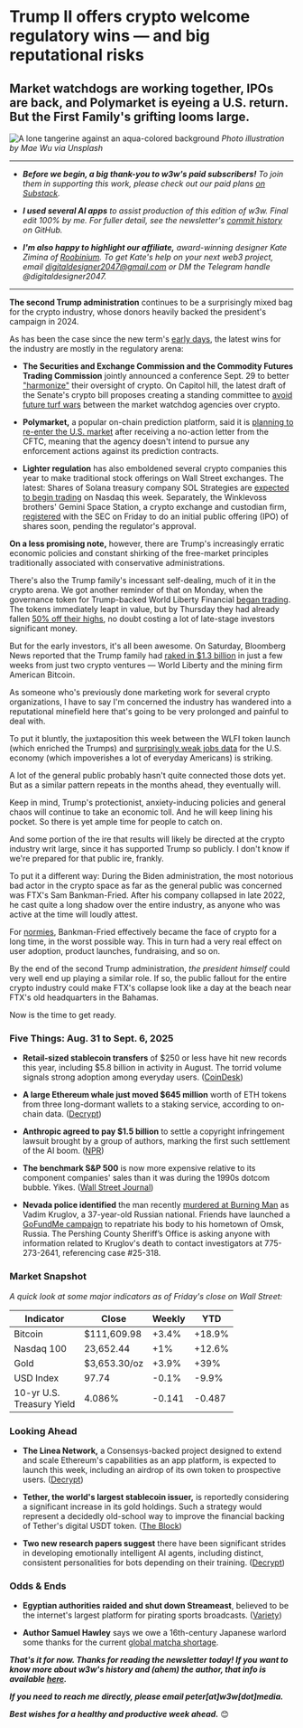 # Trump II offers crypto welcome regulatory wins — and big reputational risks
## Market watchdogs are working together, IPOs are back, and Polymarket is eyeing a U.S. return. But the First Family's grifting looms large.

![A lone tangerine against an aqua-colored background](https://w3w.news/img/mae-wu-1920.jpg)
*Photo illustration by Mae Wu via Unsplash*

<hr>

- _**Before we begin, a big thank-you to w3w's paid subscribers!** To join them in supporting this work, please check out our paid plans [on Substack](https://w3wnews.substack.com/subscribe)._

- _**I used several AI apps** to assist production of this edition of w3w. Final edit 100% by me. For fuller detail, see the newsletter's [commit history](https://github.com/peteramckay/w3wnewsletter/commits) on GitHub._

- _**I'm also happy to highlight our affiliate,** award-winning designer Kate Zimina of [Roobinium](https://dribbble.com/roobinium). To get Kate's help on your next web3 project, email digitaldesigner2047@gmail.com or DM the Telegram handle @digitaldesigner2047._

<hr>

**The second Trump administration** continues to be a surprisingly mixed bag for the crypto industry, whose donors heavily backed the president's campaign in 2024.

As has been the case since the new term's [early days](https://peteramckay.medium.com/is-this-your-crypto-president-america-8d33875a7940), the latest wins for the industry are mostly in the regulatory arena:

- **The Securities and Exchange Commission and the Commodity Futures Trading Commission** jointly announced a conference Sept. 29 to better ["harmonize"](https://www.theblock.co/post/369625/sec-cftc-seek-to-harmonize-on-defi-perps-contracts-and-more-plan-roundtable-later-this-month) their oversight of crypto. On Capitol hill, the latest draft of the Senate's crypto bill proposes creating a standing committee to [avoid future turf wars](https://www.theblock.co/post/369716/senate-market-structure-bill-draft-proposes-sec-cftc-joint-committee-to-end-crypto-turf-wars) between the market watchdog agencies over crypto.

- **Polymarket,** a popular on-chain prediction platform, said it is [planning to re-enter the U.S. market](https://www.theblock.co/post/369682/polymarket-hits-all-time-high-for-new-markets-created-as-platform-eyes-us-return) after receiving a no-action letter from the CFTC, meaning that the agency doesn't intend to pursue any enforcement actions against its prediction contracts.

- **Lighter regulation** has also emboldened several crypto companies this year to make traditional stock offerings on Wall Street exchanges. The latest: Shares of Solana treasury company SOL Strategies are [expected to begin trading](https://decrypt.co/338337/solana-treasury-company-sol-strategies-begin-trading-nasdaq) on Nasdaq this week. Separately, the Winklevoss brothers' Gemini Space Station, a crypto exchange and custodian firm, [registered](https://techcrunch.com/2025/08/15/winklevoss-twins-crypto-company-gemini-files-for-ipo/) with the SEC on Friday to do an initial public offering (IPO) of shares soon, pending the regulator's approval.

**On a less promising note,** however, there are Trump's increasingly erratic economic policies and constant shirking of the free-market principles traditionally associated with conservative administrations.

There's also the Trump family's incessant self-dealing, much of it in the crypto arena. We got another reminder of that on Monday, when the governance token for Trump-backed World Liberty Financial [began trading](https://finance.yahoo.com/news/trump-backed-world-liberty-ethereum-152557637.html). The tokens immediately leapt in value, but by Thursday they had already fallen [50% off their highs](https://finance.yahoo.com/news/trump-backed-world-liberty-token-163545443.html), no doubt costing a lot of late-stage investors significant money.

But for the early investors, it's all been awesome. On Saturday, Bloomberg News reported that the Trump family had [raked in $1.3 billion](https://news.google.com/read/CBMitAFBVV95cUxPVnNqUzRXb2k1OTc5a25xemlhRV81NFdiSTNSZVpjRkY5b2cweGl3cEs1S3NGR2tQSDQ4dXduc1pvMzFuX0dpTWN6a3JfVmJsQlBCYTVwYWItTDhsRk4xcXNZbEU1ZUZwVWZsTVZGTlAyV3Q2WmVoTVV4N1N5TkFybDQ2Y0RZVlFyNU9GNFVfZVM4RkFXcEViekZBMHdTQVd3TjNmYm1Xb2MxYlM3SFl6eERROTk?hl=en-US&gl=US&ceid=US%3Aen) in just a few weeks from just two crypto ventures — World Liberty and the mining firm American Bitcoin.

As someone who's previously done marketing work for several crypto organizations, I have to say I'm concerned the industry has wandered into a reputational minefield here that's going to be very prolonged and painful to deal with.

To put it bluntly, the juxtaposition this week between the WLFI token launch (which enriched the Trumps) and [surprisingly weak jobs data](https://www.yahoo.com/news/articles/august-jobs-report-u-added-141749974.html) for the U.S. economy (which impoverishes a lot of everyday Americans) is striking.

A lot of the general public probably hasn't quite connected those dots yet. But as a similar pattern repeats in the months ahead, they eventually will.

Keep in mind, Trump's protectionist, anxiety-inducing policies and general chaos will continue to take an economic toll. And he will keep lining his pocket. So there is yet ample time for people to catch on.

And some portion of the ire that results will likely be directed at the crypto industry writ large, since it has supported Trump so publicly. I don't know if we're prepared for that public ire, frankly.

To put it a different way: During the Biden administration, the most notorious bad actor in the crypto space as far as the general public was concerned was FTX's Sam Bankman-Fried. After his company collapsed in late 2022, he cast quite a long shadow over the entire industry, as anyone who was active at the time will loudly attest.

For [normies](https://www.urbandictionary.com/define.php?term=normie), Bankman-Fried effectively became the face of crypto for a long time, in the worst possible way. This in turn had a very real effect on user adoption, product launches, fundraising, and so on.

By the end of the second Trump administration, *the president himself* could very well end up playing a similar role. If so, the public fallout for the entire crypto industry could make FTX's collapse look like a day at the beach near FTX's old headquarters in the Bahamas.

Now is the time to get ready.

### Five Things: Aug. 31 to Sept. 6, 2025

- **Retail-sized stablecoin transfers** of $250 or less have hit new records this year, including $5.8 billion in activity in August. The torrid volume signals strong adoption among everyday users. ([CoinDesk](https://finance.yahoo.com/news/stablecoin-retail-transfers-break-records-120000887.html))

- **A large Ethereum whale just moved $645 million** worth of ETH tokens from three long-dormant wallets to a staking service, according to on-chain data. ([Decrypt](https://decrypt.co/338287/ethereum-ico-whale-stakes-645-million-eth))

- **Anthropic agreed to pay $1.5 billion** to settle a copyright infringement lawsuit brought by a group of authors, marking the first such settlement of the AI boom. ([NPR](https://www.npr.org/2025/09/05/nx-s1-5529404/anthropic-settlement-authors-copyright-ai))

- **The benchmark S&P 500** is now more expensive relative to its component companies' sales than it was during the 1990s dotcom bubble. Yikes. ([Wall Street Journal](https://www.wsj.com/finance/stocks/stock-market-valuation-highs-ac291e72?st=GaebaK&reflink=desktopwebshare_permalink))

- **Nevada police identified** the man recently [murdered at Burning Man](https://www.hollywoodreporter.com/news/general-news/burning-man-homicide-vadim-kruglov-russian-1236361274/) as Vadim Kruglov, a 37-year-old Russian national. Friends have launched a [GoFundMe campaign](https://www.gofundme.com/f/burning-man-2025-in-loving-memory-of-vadim-kruglov) to repatriate his body to his hometown of Omsk, Russia. The Pershing County Sheriff’s Office is asking anyone with information related to Kruglov's death to contact investigators at 775-273-2641, referencing case #25-318.

### Market Snapshot

*A quick look at some major indicators as of Friday's close on Wall Street:*

<table>

  <thead>
    <tr>
      <th>Indicator</th>
      <th>Close</th>
      <th>Weekly</th>
      <th>YTD</th>
    </tr>
  </thead>

  <tbody>
   <tr>
     <td>Bitcoin</td>
     <td>$111,609.98</td>
     <td>+3.4%</td>
     <td>+18.9%</td>
   </tr>

   <tr>
     <td>Nasdaq 100</td>
     <td>23,652.44</td>
     <td>+1%</td>
     <td>+12.6%</td>
   </tr>

   <tr>
     <td>Gold</td>
     <td>$3,653.30/oz</td>
     <td>+3.9%</td>
     <td>+39%</td>
   </tr>

   <tr>
     <td>USD Index</td>
     <td>97.74</td>
     <td>-0.1%</td>
     <td>-9.9%</td>
   </tr>

   <tr>
     <td>10-yr U.S.<br> Treasury Yield</td>
     <td>4.086%</td>
     <td>-0.141</td>
     <td>-0.487</td>
   </tr>

</tbody>
</table>

### Looking Ahead

- **The Linea Network,** a Consensys-backed project designed to extend and scale Ethereum's capabilities as an app platform, is expected to launch this week, including an airdrop of its own token to prospective users. ([Decrypt](https://decrypt.co/338327/linea-everything-need-know-ethereum-layer-2-network-airdrop-token))

- **Tether, the world's largest stablecoin issuer,** is reportedly considering a significant increase in its gold holdings. Such a strategy would represent a decidedly old-school way to improve the financial backing of Tether's digital USDT token. ([The Block](https://www.theblock.co/post/369668/tether-weighing-gold-investment-surprises-mining-execs))

- **Two new research papers suggest** there have been significant strides in developing emotionally intelligent AI agents, including distinct, consistent personalities for bots depending on their training. ([Decrypt](https://decrypt.co/338279/ai-biggest-upgrade-yet-emotional-intelligence))

### Odds & Ends

- **Egyptian authorities raided and shut down Streameast**, believed to be the internet's largest platform for pirating sports broadcasts. ([Variety](https://news.google.com/read/CBMinAFBVV95cUxOaTROdy1VaDdZdFFpanVfNUstc3RXM1RBTTVCNzBzRzZvU21mQURGYzhKZVROa19CV3pNNDRYcDVLTE9vR2JfWUt3R2pweURmdU1tbENCcDRxNGs5a2I4NTZzVGZiSWJ0Zng0dnRlQ1JpZGUwbDFaa1dqUmQ1aFIzQUhRYUJ6aWNiUFFRcXVpQWVoWU4xUkhZb0VxY0Q?hl=en-US&gl=US&ceid=US%3Aen))

- **Author Samuel Hawley** says we owe a 16th-century Japanese warlord some thanks for the current [global matcha shortage](https://wapo.st/3JRO3Mv).

_**That's it for now. Thanks for reading the newsletter today! If you want to know more about w3w's history and (ahem) the author, that info is available [here](https://w3wnews.substack.com/about).**_

_**If you need to reach me directly, please email peter[at]w3w[dot]media.**_

_**Best wishes for a healthy and productive week ahead.**_ 😊
